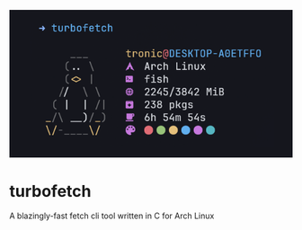 ![Turbofetch output](turbofetch.png)

# turbofetch
A blazingly-fast fetch cli tool written in C for Arch Linux

